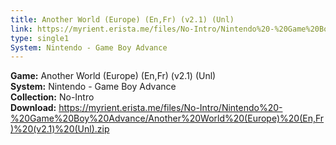 ```yaml
---
title: Another World (Europe) (En,Fr) (v2.1) (Unl)
link: https://myrient.erista.me/files/No-Intro/Nintendo%20-%20Game%20Boy%20Advance/Another%20World%20(Europe)%20(En,Fr)%20(v2.1)%20(Unl).zip
type: single1
System: Nintendo - Game Boy Advance
---
```

<b>Game:</b> Another World (Europe) (En,Fr) (v2.1) (Unl)<br>
<b>System:</b> Nintendo - Game Boy Advance<br>
<b>Collection:</b> No-Intro<br>
<b>Download:</b> https://myrient.erista.me/files/No-Intro/Nintendo%20-%20Game%20Boy%20Advance/Another%20World%20(Europe)%20(En,Fr)%20(v2.1)%20(Unl).zip